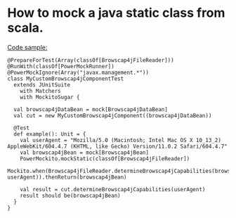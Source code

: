 # How to mock a java static class from scala.


[Code sample:](https://github.com/andriimartynov/how_to_mock_a_java_static_class_from_scala/blob/master/src/test/org/andrii/examples/MyCustomBrowscap4jComponentTest.scala)

```
@PrepareForTest(Array(classOf[Browscap4jFileReader]))
@RunWith(classOf[PowerMockRunner])
@PowerMockIgnore(Array("javax.management.*"))
class MyCustomBrowscap4jComponentTest
  extends JUnitSuite
    with Matchers
    with MockitoSugar {

  val browscap4jDataBean = mock[Browscap4jDataBean]
  val cut = new MyCustomBrowscap4jComponent((browscap4jDataBean))

  @Test
  def example(): Unit = {
    val userAgent = "Mozilla/5.0 (Macintosh; Intel Mac OS X 10_13_2) AppleWebKit/604.4.7 (KHTML, like Gecko) Version/11.0.2 Safari/604.4.7"
    val browscap4jBean = mock[Browscap4jBean]
    PowerMockito.mockStatic(classOf[Browscap4jFileReader])
    Mockito.when(Browscap4jFileReader.determineBrowscap4jCapabilities(browscap4jDataBean, userAgent)).thenReturn(browscap4jBean)

    val result = cut.determineBrowscap4jCapabilities(userAgent)
    result should be(browscap4jBean)
  }
}
```